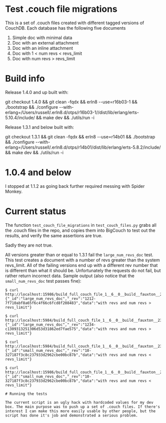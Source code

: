 # Test .couch file migrations

This is a set of .couch files created with different tagged versions
of CouchDB. Each database has the following five documents

  1. Simple doc with minimal data
  2. Doc with an external attachment
  3. Doc with an inline attachment
  4. Doc with 1 < num revs < revs_limit
  5. Doc with num revs > revs_limit

# Build info

Release 1.4.0 and up built with:

git checkout 1.4.0 && git clean -fqdx && erln8 --use=r16b03-1 && ./bootstrap && ./configure --with-erlang=/Users/russell/.erln8.d/otps/r16b03-1//dist/lib/erlang/erts-5.10.4/include/ && make dev && ./utils/run -i

Release 1.3.1 and below built with:

git checkout 1.3.1 && git clean -fqdx && erln8 --use=r14b01 && ./bootstrap && ./configure --with-erlang=/Users/russell/.erln8.d/otps/r14b01/dist/lib/erlang/erts-5.8.2/include/ && make dev && ./utils/run -i


# 1.0.4 and below

I stopped at 1.1.2 as going back further required messing with Spider
Monkey.

# Current status

The function `test_couch_file_migrations` in `test_couch_files.py`
grabs all the .couch files in the repo, and copies them into BigCouch
to test out the results, and verify the same assertions are true.

Sadly they are not true.

All versions greater than or equal to 1.3.1 fail the
`large_num_revs_doc` test. This test creates a document with a number
of revs greater than the system revs_limit. All of the failing
versions end up with a different rev number that is different than
what it should be. Unfortunately the requests do not fail, but rather
return incorrect data. Sample output (also notice that the
`small_num_revs_doc` test passes fine):

```
$ curl http://localhost:15986/build_full_couch_file_1__6__0__build__fauxton__233__g23490c1/large_num_revs_doc
{"_id":"large_num_revs_doc","_rev":"1212-7f710abf8a65f6c4f66c6fcd8f208483","data":"with revs and num revs > revs_limit"}

$ curl http://localhost:5984/build_full_couch_file_1__6__0__build__fauxton__233__g23490c1/large_num_revs_doc
{"_id":"large_num_revs_doc","_rev":"1234-c1309313251306d53d31862ed7fae575","data":"with revs and num revs > revs_limit"}

$ curl http://localhost:5984/build_full_couch_file_1__6__0__build__fauxton__233__g23490c1/small_num_revs_doc
{"_id":"small_num_revs_doc","_rev":"10-327187f3c8c237933d2962cbe00bc87b","data":"with revs and num revs < revs_limit"}

$ curl http://localhost:15986/build_full_couch_file_1__6__0__build__fauxton__233__g23490c1/small_num_revs_doc
{"_id":"small_num_revs_doc","_rev":"10-327187f3c8c237933d2962cbe00bc87b","data":"with revs and num revs < revs_limit"}

# Running the tests

The current script is an ugly hack with hardcoded values for my dev
box. The main purpose was to push up a set of .couch files. If there's
interest I can make this more easily usable by other people, but the
script has done it's job and demonstrated a serious problem.